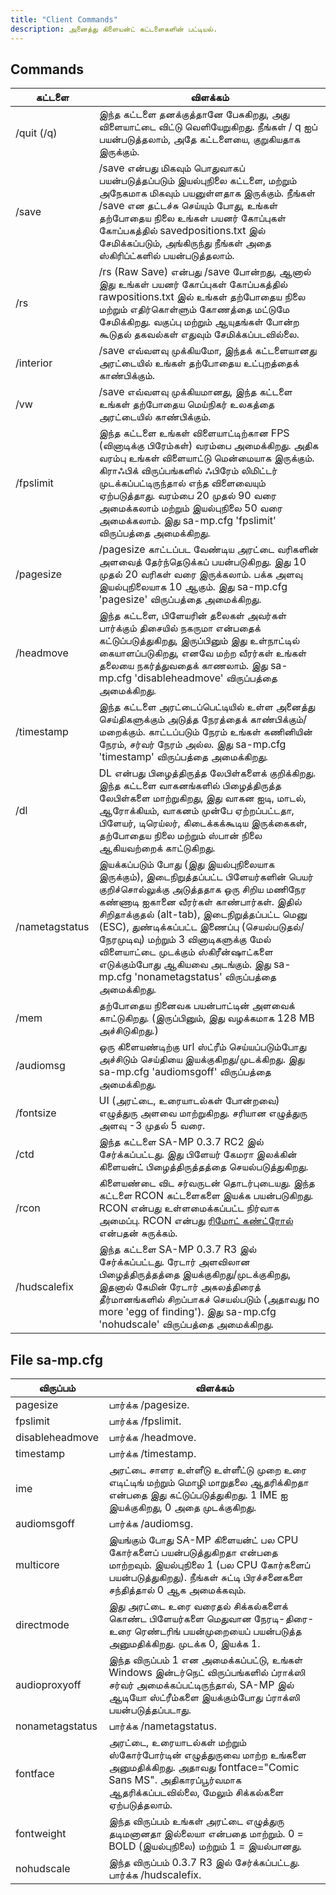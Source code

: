 ```yaml
---
title: "Client Commands"
description: அனைத்து கிளையன்ட் கட்டளைகளின் பட்டியல்.
---
```


## Commands

| கட்டளை      | விளக்கம்                                                                                                                                                                                                                                                                                                                                                                     |
|----------------|------------------------------------------------------------------------------------------------------------------------------------------------------------------------------------------------------------------------------------------------------------------------------------------------------------------------------------------------------------------------|
| /quit (/q)     | இந்த கட்டளை தனக்குத்தானே பேசுகிறது, அது விளையாட்டை விட்டு வெளியேறுகிறது. நீங்கள் / q ஐப் பயன்படுத்தலாம், அதே கட்டளையை, குறுகியதாக இருக்கும்.                                                                                                                                                                                                                                               |
| /save          | /save என்பது மிகவும் பொதுவாகப் பயன்படுத்தப்படும் இயல்புநிலை கட்டளை, மற்றும் அநேகமாக மிகவும் பயனுள்ளதாக இருக்கும். நீங்கள் /save என தட்டச்சு செய்யும் போது, ​​உங்கள் தற்போதைய நிலை உங்கள் பயனர் கோப்புகள் கோப்பகத்தில் savedpositions.txt இல் சேமிக்கப்படும், அங்கிருந்து நீங்கள் அதை ஸ்கிரிப்ட்களில் பயன்படுத்தலாம்.                                                                                                                      |
| /rs            | /rs (Raw Save) என்பது /save போன்றது, ஆனால் இது உங்கள் பயனர் கோப்புகள் கோப்பகத்தில் rawpositions.txt இல் உங்கள் தற்போதைய நிலை மற்றும் எதிர்கொள்ளும் கோணத்தை மட்டுமே சேமிக்கிறது. வகுப்பு மற்றும் ஆயுதங்கள் போன்ற கூடுதல் தகவல்கள் எதுவும் சேமிக்கப்படவில்லை.                                                                                                                   |
| /interior      | /save எவ்வளவு முக்கியமோ, இந்தக் கட்டளையானது அரட்டையில் உங்கள் தற்போதைய உட்புறத்தைக் காண்பிக்கும்.                                                                                                                                                                                                                                            |
| /vw            | /save எவ்வளவு முக்கியமானது, இந்த கட்டளை உங்கள் தற்போதைய மெய்நிகர் உலகத்தை அரட்டையில் காண்பிக்கும்.                                                                                                                                                                                                                                            |
| /fpslimit      | இந்த கட்டளை உங்கள் விளையாட்டிற்கான FPS (வினாடிக்கு பிரேம்கள்) வரம்பை அமைக்கிறது. அதிக வரம்பு உங்கள் விளையாட்டு மென்மையாக இருக்கும். கிராஃபிக் விருப்பங்களில் ஃபிரேம் லிமிட்டர் முடக்கப்பட்டிருந்தால் எந்த விளைவையும் ஏற்படுத்தாது. வரம்பை 20 முதல் 90 வரை அமைக்கலாம் மற்றும் இயல்புநிலை 50 வரை அமைக்கலாம். இது sa-mp.cfg 'fpslimit' விருப்பத்தை அமைக்கிறது.                                                                                                                          |
| /pagesize      | /pagesize காட்டப்பட வேண்டிய அரட்டை வரிகளின் அளவைத் தேர்ந்தெடுக்கப் பயன்படுகிறது. இது 10 முதல் 20 வரிகள் வரை இருக்கலாம். பக்க அளவு இயல்புநிலையாக 10 ஆகும். இது sa-mp.cfg 'pagesize' விருப்பத்தை அமைக்கிறது.                                                                                                                          |
| /headmove      | இந்த கட்டளை, பிளேயரின் தலைகள் அவர்கள் பார்க்கும் திசையில் நகருமா என்பதைக் கட்டுப்படுத்துகிறது, இருப்பினும் இது உள்நாட்டில் கையாளப்படுகிறது, எனவே மற்ற வீரர்கள் உங்கள் தலையை நகர்த்துவதைக் காணலாம். இது sa-mp.cfg 'disableheadmove' விருப்பத்தை அமைக்கிறது.                                                                                                                          |
| /timestamp     | இந்த கட்டளை அரட்டைப்பெட்டியில் உள்ள அனைத்து செய்திகளுக்கும் அடுத்த நேரத்தைக் காண்பிக்கும்/மறைக்கும். காட்டப்படும் நேரம் உங்கள் கணினியின் நேரம், சர்வர் நேரம் அல்ல. இது sa-mp.cfg 'timestamp' விருப்பத்தை அமைக்கிறது.                                                                                                                          |
| /dl            | DL என்பது பிழைத்திருத்த லேபிள்களைக் குறிக்கிறது. இந்த கட்டளை வாகனங்களில் பிழைத்திருத்த லேபிள்களை மாற்றுகிறது, இது வாகன ஐடி, மாடல், ஆரோக்கியம், வாகனம் முன்பே ஏற்றப்பட்டதா, பிளேயர், டிரெய்லர், கிடைக்கக்கூடிய இருக்கைகள், தற்போதைய நிலை மற்றும் ஸ்பான் நிலை ஆகியவற்றைக் காட்டுகிறது.                                                                                                                         |
| /nametagstatus | இயக்கப்படும் போது (இது இயல்புநிலையாக இருக்கும்), இடைநிறுத்தப்பட்ட பிளேயர்களின் பெயர் குறிச்சொல்லுக்கு அடுத்ததாக ஒரு சிறிய மணிநேர கண்ணாடி ஐகானை வீரர்கள் காண்பார்கள். இதில் சிறிதாக்குதல் (alt-tab), இடைநிறுத்தப்பட்ட மெனு (ESC), துண்டிக்கப்பட்ட இணைப்பு (செயல்படுதல்/நேரமுடிவு) மற்றும் 3 வினாடிகளுக்கு மேல் விளையாட்டை முடக்கும் ஸ்கிரீன்ஷாட்களை எடுக்கும்போது ஆகியவை அடங்கும். இது sa-mp.cfg 'nonametagstatus' விருப்பத்தை அமைக்கிறது.   |
| /mem           | தற்போதைய நினைவக பயன்பாட்டின் அளவைக் காட்டுகிறது. (இருப்பினும், இது வழக்கமாக 128 MB அச்சிடுகிறது.)                                                                                                                                                                                                                                                                                   |
| /audiomsg      | ஒரு கிளையண்டிற்கு url ஸ்ட்ரீம் செய்யப்படும்போது அச்சிடும் செய்தியை இயக்குகிறது/முடக்கிறது. இது sa-mp.cfg 'audiomsgoff' விருப்பத்தை அமைக்கிறது.                                                                                                                                                                                                                                              |
| /fontsize      | UI (அரட்டை, உரையாடல்கள் போன்றவை) எழுத்துரு அளவை மாற்றுகிறது. சரியான எழுத்துரு அளவு -3 முதல் 5 வரை.                                                                                                                                                                                                                                                     |
| /ctd           | இந்த கட்டளை SA-MP 0.3.7 RC2 இல் சேர்க்கப்பட்டது. இது பிளேயர் கேமரா இலக்கின் கிளையன்ட் பிழைத்திருத்தத்தை செயல்படுத்துகிறது.                                                                                                                                                                                                                                       |
| /rcon          | கிளையண்டை விட சர்வருடன் தொடர்புடையது. இந்த கட்டளை RCON கட்டளைகளை இயக்க பயன்படுகிறது. RCON என்பது உள்ளமைக்கப்பட்ட நிர்வாக அமைப்பு. RCON என்பது [ரிமோட் கண்ட்ரோல்](../server/ControllingServer#using-rcon) என்பதன் சுருக்கம்.                                                                                                                           |
| /hudscalefix   | இந்த கட்டளை SA-MP 0.3.7 R3 இல் சேர்க்கப்பட்டது. ரேடார் அளவிலான பிழைத்திருத்தத்தை இயக்குகிறது/முடக்குகிறது, இதனால் கேமின் ரேடார் அகலத்திரைத் தீர்மானங்களில் சிறப்பாகச் செயல்படும் (அதாவது no more 'egg of finding'). இது sa-mp.cfg 'nohudscale' விருப்பத்தை அமைக்கிறது.                                                                                                                          |

## File sa-mp.cfg

| விருப்பம்       | விளக்கம்                                                                                                                              |
|-----------------|----------------------------------------------------------------------------------------------------------------------------------------------------------------------------------------------|
| pagesize        | பார்க்க /pagesize.                                                                                                                                                                               |
| fpslimit        | பார்க்க /fpslimit.                                                                                                                                                                               |
| disableheadmove | பார்க்க /headmove.                                                                                                                                                                               |
| timestamp       | பார்க்க /timestamp.                                                                                                                                                                              |
| ime             | அரட்டை சாளர உள்ளீடு உள்ளீட்டு முறை உரை எடிட்டிங் மற்றும் மொழி மாறுதலை ஆதரிக்கிறதா என்பதை இது கட்டுப்படுத்துகிறது. 1 IME ஐ இயக்குகிறது, 0 அதை முடக்குகிறது.|
| audiomsgoff     | பார்க்க /audiomsg.                                                                                                                             |
| multicore       | இயங்கும் போது SA-MP கிளையன்ட் பல CPU கோர்களைப் பயன்படுத்துகிறதா என்பதை மாற்றவும். இயல்புநிலை 1 (பல CPU கோர்களைப் பயன்படுத்துகிறது). நீங்கள் சுட்டி பிரச்சனைகளை சந்தித்தால் 0 ஆக அமைக்கவும். |
| directmode      | இது அரட்டை உரை வரைதல் சிக்கல்களைக் கொண்ட பிளேயர்களை மெதுவான நேரடி-திரை-உரை ரெண்டரிங் பயன்முறையைப் பயன்படுத்த அனுமதிக்கிறது. முடக்க 0, இயக்க 1.                        |
| audioproxyoff   | இந்த விருப்பம் 1 என அமைக்கப்பட்டு, உங்கள் Windows இன்டர்நெட் விருப்பங்களில் ப்ராக்ஸி சர்வர் அமைக்கப்பட்டிருந்தால், SA-MP இல் ஆடியோ ஸ்ட்ரீம்களை இயக்கும்போது ப்ராக்ஸி பயன்படுத்தப்படாது. |
| nonametagstatus | பார்க்க /nametagstatus.                                                                                                                        |
| fontface        | அரட்டை, உரையாடல்கள் மற்றும் ஸ்கோர்போர்டின் எழுத்துருவை மாற்ற உங்களை அனுமதிக்கிறது. அதாவது fontface="Comic Sans MS". அதிகாரப்பூர்வமாக ஆதரிக்கப்படவில்லை, மேலும் சிக்கல்களை ஏற்படுத்தலாம். |
| fontweight      | இந்த விருப்பம் உங்கள் அரட்டை எழுத்துரு தடிமனானதா இல்லையா என்பதை மாற்றும். 0 = BOLD (இயல்புநிலை) மற்றும் 1 = இயல்பானது.                                                                |
| nohudscale      | இந்த விருப்பம் 0.3.7 R3 இல் சேர்க்கப்பட்டது. பார்க்க /hudscalefix.                                                                                                                          |
